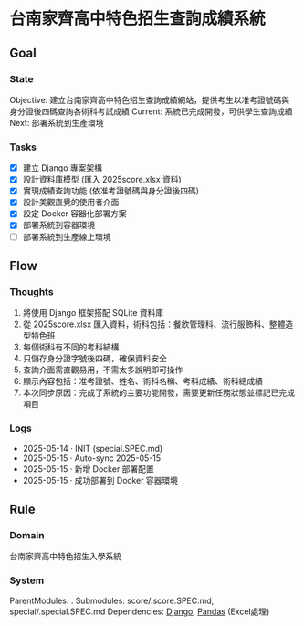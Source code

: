 # 台南家齊高中特色招生查詢成績系統

## Goal
### State
Objective: 建立台南家齊高中特色招生查詢成績網站，提供考生以准考證號碼與身分證後四碼查詢各術科考試成績
Current:   系統已完成開發，可供學生查詢成績
Next:      部署系統到生產環境

### Tasks
- [x] 建立 Django 專案架構
- [x] 設計資料庫模型 (匯入 2025score.xlsx 資料)
- [x] 實現成績查詢功能 (依准考證號碼與身分證後四碼)
- [x] 設計美觀直覺的使用者介面
- [x] 設定 Docker 容器化部署方案
- [x] 部署系統到容器環境
- [ ] 部署系統到生產線上環境

## Flow
### Thoughts
1. 將使用 Django 框架搭配 SQLite 資料庫
2. 從 2025score.xlsx 匯入資料，術科包括：餐飲管理科、流行服飾科、整體造型特色班
3. 每個術科有不同的考科結構
4. 只儲存身分證字號後四碼，確保資料安全
5. 查詢介面需直觀易用，不需太多說明即可操作
6. 顯示內容包括：准考證號、姓名、術科名稱、考科成績、術科總成績
7. 本次同步原因：完成了系統的主要功能開發，需要更新任務狀態並標記已完成項目

### Logs
- 2025-05-14 · INIT (special.SPEC.md)
- 2025-05-15 · Auto-sync 2025-05-15
- 2025-05-15 · 新增 Docker 部署配置
- 2025-05-15 · 成功部署到 Docker 容器環境

## Rule
### Domain
台南家齊高中特色招生入學系統

### System
ParentModules: .
Submodules:    score/.score.SPEC.md, special/.special.SPEC.md
Dependencies:  [Django](https://www.djangoproject.com/), [Pandas](https://pandas.pydata.org/) (Excel處理)
